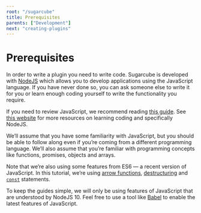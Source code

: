 ```yaml
---
root: "/sugarcube"
title: Prerequisites
parents: ["Development"]
next: "creating-plugins"
---
```


# Prerequisites

In order to write a plugin you need to write code. Sugarcube is developed with [NodeJS](https://nodejs.org/en/) which allows you to develop applications using the JavaScript language. If you have never done so, you can ask someone else to write it for you or learn enough coding yourself to write the functionality you require.

If you need to review JavaScript, we recommend reading [this guide](https://developer.mozilla.org/en-US/docs/Web/JavaScript/A_re-introduction_to_JavaScript). See [this website](https://github.com/vioan/nodejs-learning-resources) for more resources on learning coding and specifically NodeJS.

We’ll assume that you have some familiarity with JavaScript, but you should be able to follow along even if you’re coming from a different programming language. We’ll also assume that you’re familiar with programming concepts like functions, promises, objects and arrays.

Note that we’re also using some features from ES6 — a recent version of JavaScript. In this tutorial, we’re using [arrow functions](https://developer.mozilla.org/en-US/docs/Web/JavaScript/Reference/Functions/Arrow_functions), [destructuring](https://developer.mozilla.org/en-US/docs/Web/JavaScript/Reference/Operators/Destructuring_assignment) and [`const`](https://developer.mozilla.org/en-US/docs/Web/JavaScript/Reference/Statements/const) statements.

To keep the guides simple, we will only be using features of JavaScript that are understood by NodeJS 10. Feel free to use a tool like [Babel](https://babeljs.io/) to enable the latest features of JavaScript.
